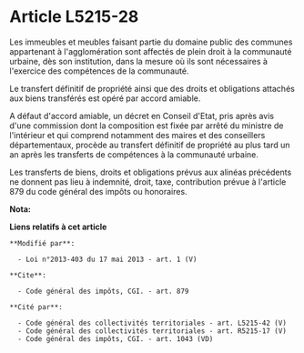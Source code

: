 # Article L5215-28

Les immeubles et meubles faisant partie du domaine public des communes appartenant à l'agglomération sont affectés de plein
droit à la communauté urbaine, dès son institution, dans la mesure où ils sont nécessaires à l'exercice des compétences de la
communauté. 

Le transfert définitif de propriété ainsi que des droits et obligations attachés aux biens transférés est opéré par accord
amiable. 

A défaut d'accord amiable, un décret en Conseil d'Etat, pris après avis d'une commission dont la composition est fixée par
arrêté du ministre de l'intérieur et qui comprend notamment des maires et des conseillers départementaux, procède au
transfert définitif de propriété au plus tard un an après les transferts de compétences à la communauté urbaine. 

Les transferts de biens, droits et obligations prévus aux alinéas précédents ne donnent pas lieu à indemnité, droit, taxe,
contribution prévue à l'article 879 du code général des impôts ou honoraires.

**Nota:**



**Liens relatifs à cet article**

	**Modifié par**:

	  - Loi n°2013-403 du 17 mai 2013 - art. 1 (V)

	**Cite**:

	  - Code général des impôts, CGI. - art. 879

	**Cité par**:

	  - Code général des collectivités territoriales - art. L5215-42 (V)
	  - Code général des collectivités territoriales - art. R5215-17 (V)
	  - Code général des impôts, CGI. - art. 1043 (VD)
